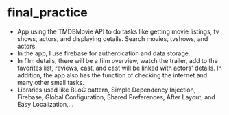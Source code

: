 # final_practice

- App using the TMDBMovie API to do tasks like getting movie listings, tv shows, actors, and displaying details. Search movies, tvshows, and actors. 
- In the app, I use firebase for authentication and data storage.
- In film details, there will be a film overview, watch the trailer, add to the favorites list, reviews, cast, and cast will be linked with actors' details. In addition, the app also has the function of checking the internet and many other small tasks.
- Libraries used like BLoC pattern, Simple Dependency Injection, Firebase, Global Configuration, Shared Preferences, After Layout, and Easy Localization,...
